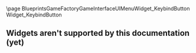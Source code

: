 \page BlueprintsGameFactoryGameInterfaceUIMenuWidget_KeybindButton Widget_KeybindButton
## Widgets aren't supported by this documentation (yet)
